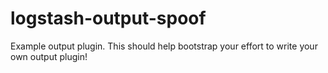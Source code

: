 # logstash-output-spoof
Example output plugin. This should help bootstrap your effort to write your own output plugin!
